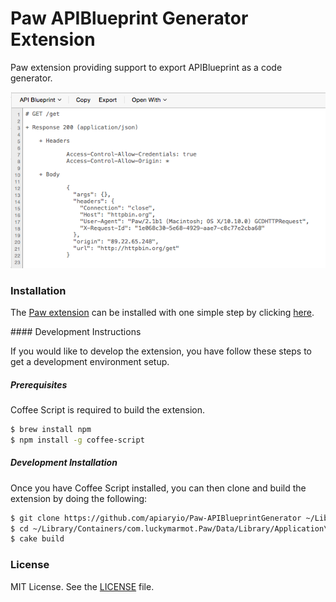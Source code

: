 Paw APIBlueprint Generator Extension
====================================

Paw extension providing support to export APIBlueprint as a code generator.

![](Screenshot.png)

### Installation

The [Paw extension](http://luckymarmot.com/paw/extensions/APIBlueprintGenerator) can be installed with one simple step by clicking [here](paw://extensions/io.apiary.PawExtensions.APIBlueprintGenerator?install).

#### Development Instructions

If you would like to develop the extension, you have follow these steps to get a development environment setup.

##### Prerequisites

Coffee Script is required to build the extension.

```bash
$ brew install npm
$ npm install -g coffee-script
```

##### Development Installation

Once you have Coffee Script installed, you can then clone and build the extension by doing the following:

```bash
$ git clone https://github.com/apiaryio/Paw-APIBlueprintGenerator ~/Library/Containers/com.luckymarmot.Paw/Data/Library/Application\ Support/com.luckymarmot.Paw/Extensions/io.apiary.PawExtensions.APIBlueprintGenerator
$ cd ~/Library/Containers/com.luckymarmot.Paw/Data/Library/Application\ Support/com.luckymarmot.Paw/Extensions/io.apiary.PawExtensions.APIBlueprintGenerator
$ cake build
```

### License

MIT License. See the [LICENSE](LICENSE) file.


